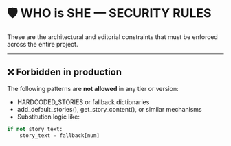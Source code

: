 # 🛡 WHO is SHE — SECURITY RULES

These are the architectural and editorial constraints that must be 
enforced across the entire project.

---

## ❌ Forbidden in production

The following patterns are **not allowed** in any tier or version:

- HARDCODED_STORIES or fallback dictionaries
- add_default_stories(), get_story_content(), or similar mechanisms
- Substitution logic like:

```python
if not story_text:
    story_text = fallback[num]

